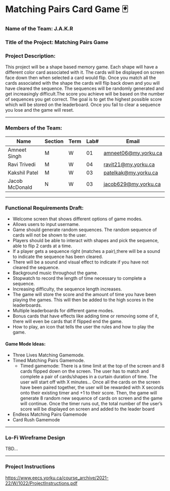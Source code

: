 # Matching Pairs Card Game 🃏

### Name of the Team: J.A.K.R

### Title of the Project: Matching Pairs Game

### Project Description: 

This project will be a shape based memory game. Each shape will have a different color card associated with it. The cards will be displayed on screen face down then when selected a card would flip. Once you match all the cards associated with the shape the cards will flip back down and you will have cleared the sequence. The sequences will be randomly generated and get increasingly difficult.The score you achieve will be based on the number of sequences you get correct. The goal is to get the highest possible score which will be stored on the leaderboard. Once you fail to clear a sequence you lose and the game will reset. 

---

### Members of the Team:

| Name | Section | Term | Lab# | Email |
| ---- | ---- | ---- | ---- | ---- |
| Amneet Singh | M | W | 01 | amneet06@my.yorku.ca |
| Ravi Trivedi | M | W | 04 | ravit21@my.yorku.ca |
| Kakshil Patel | M | W | 03 | patelkak@my.yorku.ca |
| Jacob McDonald | N | W | 03 | jacob629@my.yorku.ca |

---

### Functional Requirements Draft:

- Welcome screen that shows different options of game modes.
- Allows users to input username. 
- Game should generate random sequences. The random sequence of cards will not be shown to the user. 
- Players should be able to interact with shapes and pick the sequence, able to flip 2 cards at a time.
- If a player gets a sequence right (matches a pair),there will be a sound to indicate the sequence has been cleared. 
- There will be a sound and visual effect to indicate if you have not cleared the sequence. 
- Background music throughout the game.
- Stopwatch to record the length of time necessary to complete a sequence.
- Increasing difficulty, the sequence length increases. 
- The game will store the score and the amount of time you have been playing the games. This will then be added to the high scores in the leaderboards. 
- Multiple leaderboards for different game modes. 
- Bonus cards that have effects like adding time or removing some of it,  there will even be cards that if flipped end the game. 
- How to play, an icon that tells the user the rules and how to play the game. 

#### Game Mode Ideas:
- Three Lives Matching Gamemode.
- Timed Matching Pairs Gamemode.
    - Timed gamemode: There is a time limit at the top of the screen and 8 cards flipped down on the screen. The user has to match and complete a pair of cards/shapes in a curtain duration of time. The user will start off with X minutes… Once all the cards on the screen have been paired together, the user will be rewarded with X seconds onto their existing timer and +1 to their score. Then, the game will generate 8 random new sequence of cards on screen and the game will continue. Once the timer runs out, the total number of the user’s score will be displayed on screen and added to the leader board
- Endless Matching Pairs Gamemode
- Card Rush Gamemode

---

### Lo-Fi Wireframe Design

TBD...

---

### Project Instructions
https://www.eecs.yorku.ca/course_archive/2021-22/W/1022/ProjectInstructions.pdf
